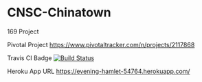 # CNSC-Chinatown
169 Project


Pivotal Project
https://www.pivotaltracker.com/n/projects/2117868

Travis CI Badge
[![Build Status](https://travis-ci.org/smandrell/CNSC-Chinatown.svg?branch=master)](https://travis-ci.org/smandrell/CNSC-Chinatown)

Heroku App URL
https://evening-hamlet-54764.herokuapp.com/